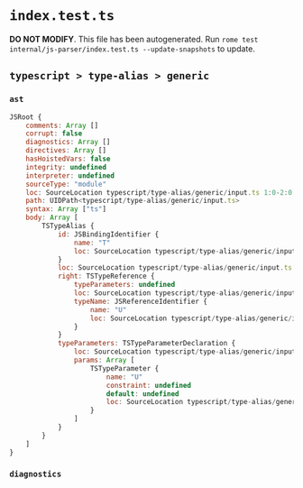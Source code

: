 # `index.test.ts`

**DO NOT MODIFY**. This file has been autogenerated. Run `rome test internal/js-parser/index.test.ts --update-snapshots` to update.

## `typescript > type-alias > generic`

### `ast`

```javascript
JSRoot {
	comments: Array []
	corrupt: false
	diagnostics: Array []
	directives: Array []
	hasHoistedVars: false
	integrity: undefined
	interpreter: undefined
	sourceType: "module"
	loc: SourceLocation typescript/type-alias/generic/input.ts 1:0-2:0
	path: UIDPath<typescript/type-alias/generic/input.ts>
	syntax: Array ["ts"]
	body: Array [
		TSTypeAlias {
			id: JSBindingIdentifier {
				name: "T"
				loc: SourceLocation typescript/type-alias/generic/input.ts 1:5-1:6 (T)
			}
			loc: SourceLocation typescript/type-alias/generic/input.ts 1:0-1:14
			right: TSTypeReference {
				typeParameters: undefined
				loc: SourceLocation typescript/type-alias/generic/input.ts 1:12-1:13
				typeName: JSReferenceIdentifier {
					name: "U"
					loc: SourceLocation typescript/type-alias/generic/input.ts 1:12-1:13 (U)
				}
			}
			typeParameters: TSTypeParameterDeclaration {
				loc: SourceLocation typescript/type-alias/generic/input.ts 1:6-1:9
				params: Array [
					TSTypeParameter {
						name: "U"
						constraint: undefined
						default: undefined
						loc: SourceLocation typescript/type-alias/generic/input.ts 1:7-1:8
					}
				]
			}
		}
	]
}
```

### `diagnostics`

```

```
